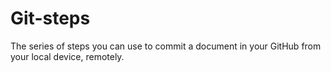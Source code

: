 # Git-steps
The series of steps you can use to commit a document in your GitHub from your local device, remotely.
